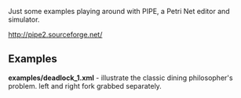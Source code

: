 Just some examples playing around with PIPE, a Petri Net editor and simulator.

http://pipe2.sourceforge.net/

## Examples

**examples/deadlock_1.xml** - illustrate the classic dining philosopher's problem.  left and right fork grabbed separately. 
